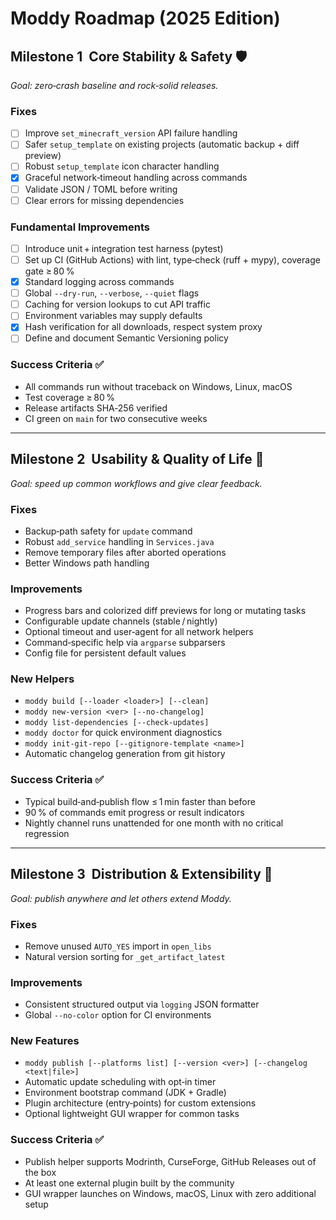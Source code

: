 # Moddy Roadmap (2025 Edition)

## Milestone 1  Core Stability & Safety 🛡️
*Goal: zero‑crash baseline and rock‑solid releases.*

### Fixes
- [ ] Improve `set_minecraft_version` API failure handling
- [ ] Safer `setup_template` on existing projects (automatic backup + diff preview)
- [ ] Robust `setup_template` icon character handling
- [x] Graceful network‑timeout handling across commands
- [ ] Validate JSON / TOML before writing
- [ ] Clear errors for missing dependencies

### Fundamental Improvements
- [ ] Introduce unit + integration test harness (pytest)
- [ ] Set up CI (GitHub Actions) with lint, type‑check (ruff + mypy), coverage gate ≥ 80 %
- [x] Standard logging across commands
- [ ] Global `--dry-run`, `--verbose`, `--quiet` flags
- [ ] Caching for version lookups to cut API traffic
- [ ] Environment variables may supply defaults
- [x] Hash verification for all downloads, respect system proxy
- [ ] Define and document Semantic Versioning policy

### Success Criteria ✅
- All commands run without traceback on Windows, Linux, macOS
- Test coverage ≥ 80 %
- Release artifacts SHA‑256 verified
- CI green on `main` for two consecutive weeks

---

## Milestone 2  Usability & Quality of Life 🎯
*Goal: speed up common workflows and give clear feedback.*

### Fixes
- Backup‑path safety for `update` command
- Robust `add_service` handling in `Services.java`
- Remove temporary files after aborted operations
- Better Windows path handling

### Improvements
- Progress bars and colorized diff previews for long or mutating tasks
- Configurable update channels (stable / nightly)
- Optional timeout and user‑agent for all network helpers
- Command‑specific help via `argparse` subparsers
- Config file for persistent default values

### New Helpers
- `moddy build [--loader <loader>] [--clean]`
- `moddy new-version <ver> [--no-changelog]`
- `moddy list-dependencies [--check-updates]`
- `moddy doctor` for quick environment diagnostics
- `moddy init-git-repo [--gitignore-template <name>]`
- Automatic changelog generation from git history

### Success Criteria ✅
- Typical build‑and‑publish flow ≤ 1 min faster than before
- 90 % of commands emit progress or result indicators
- Nightly channel runs unattended for one month with no critical regression

---

## Milestone 3  Distribution & Extensibility 🚀
*Goal: publish anywhere and let others extend Moddy.*

### Fixes
- Remove unused `AUTO_YES` import in `open_libs`
- Natural version sorting for `_get_artifact_latest`

### Improvements
- Consistent structured output via `logging` JSON formatter
- Global `--no-color` option for CI environments

### New Features
- `moddy publish [--platforms list] [--version <ver>] [--changelog <text|file>]`
- Automatic update scheduling with opt‑in timer
- Environment bootstrap command (JDK + Gradle)
- Plugin architecture (entry‑points) for custom extensions
- Optional lightweight GUI wrapper for common tasks

### Success Criteria ✅
- Publish helper supports Modrinth, CurseForge, GitHub Releases out of the box
- At least one external plugin built by the community
- GUI wrapper launches on Windows, macOS, Linux with zero additional setup
